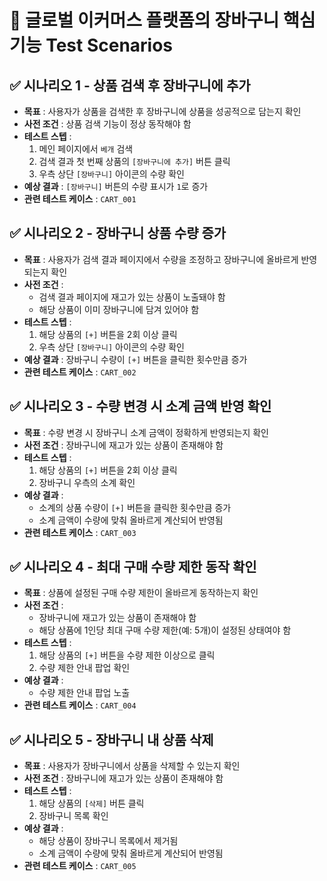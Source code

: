 # 🛒 글로벌 이커머스 플랫폼의 장바구니 핵심 기능 Test Scenarios

## ✅ 시나리오 1 - 상품 검색 후 장바구니에 추가

- **목표** : 사용자가 상품을 검색한 후 장바구니에 상품을 성공적으로 담는지 확인  
- **사전 조건** : 상품 검색 기능이 정상 동작해야 함  
- **테스트 스텝** :
  1. 메인 페이지에서 `베개` 검색  
  2. 검색 결과 첫 번째 상품의 `[장바구니에 추가]` 버튼 클릭  
  3. 우측 상단 `[장바구니]` 아이콘의 수량 확인
- **예상 결과** : `[장바구니]` 버튼의 수량 표시가 `1`로 증가
- **관련 테스트 케이스** : `CART_001`

## ✅ 시나리오 2 - 장바구니 상품 수량 증가

- **목표** : 사용자가 검색 결과 페이지에서 수량을 조정하고 장바구니에 올바르게 반영되는지 확인  
- **사전 조건** :
  - 검색 결과 페이지에 재고가 있는 상품이 노출돼야 함
  - 해당 상품이 이미 장바구니에 담겨 있어야 함
- **테스트 스텝** :
  1. 해당 상품의 `[+]` 버튼을 2회 이상 클릭
  3. 우측 상단 `[장바구니]` 아이콘의 수량 확인
- **예상 결과** : 장바구니 수량이 `[+]` 버튼을 클릭한 횟수만큼 증가   
- **관련 테스트 케이스** : `CART_002`

## ✅ 시나리오 3 - 수량 변경 시 소계 금액 반영 확인

- **목표** : 수량 변경 시 장바구니 소계 금액이 정확하게 반영되는지 확인  
- **사전 조건** : 장바구니에 재고가 있는 상품이 존재해야 함  
- **테스트 스텝** :
  1. 해당 상품의 `[+]` 버튼을 2회 이상 클릭
  2. 장바구니 우측의 소계 확인
- **예상 결과** :  
  - 소계의 상품 수량이 `[+]` 버튼을 클릭한 횟수만큼 증가  
  - 소계 금액이 수량에 맞춰 올바르게 계산되어 반영됨   
- **관련 테스트 케이스** : `CART_003`

## ✅ 시나리오 4 - 최대 구매 수량 제한 동작 확인

- **목표** : 상품에 설정된 구매 수량 제한이 올바르게 동작하는지 확인  
- **사전 조건** :  
  - 장바구니에 재고가 있는 상품이 존재해야 함
  - 해당 상품에 1인당 최대 구매 수량 제한(예: 5개)이 설정된 상태여야 함
- **테스트 스텝** :  
  1. 해당 상품의 `[+]` 버튼을 수량 제한 이상으로 클릭  
  2. 수량 제한 안내 팝업 확인  
- **예상 결과** :  
  - 수량 제한 안내 팝업 노출  
- **관련 테스트 케이스** : `CART_004`

## ✅ 시나리오 5 - 장바구니 내 상품 삭제

- **목표** : 사용자가 장바구니에서 상품을 삭제할 수 있는지 확인  
- **사전 조건** : 장바구니에 재고가 있는 상품이 존재해야 함
- **테스트 스텝** :
  1. 해당 상품의 `[삭제]` 버튼 클릭  
  2. 장바구니 목록 확인
- **예상 결과** :  
  - 해당 상품이 장바구니 목록에서 제거됨  
  - 소계 금액이 수량에 맞춰 올바르게 계산되어 반영됨  
- **관련 테스트 케이스** : `CART_005`

